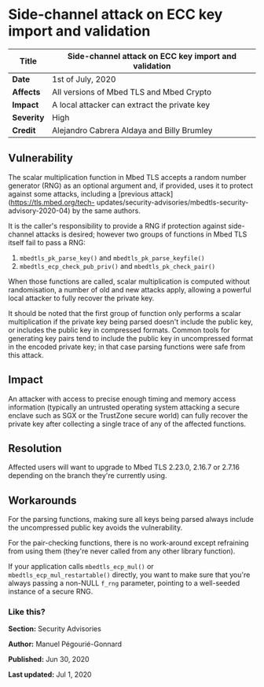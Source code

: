 # Side-channel attack on ECC key import and validation

**Title** |  Side-channel attack on ECC key import and validation
---|---
**Date** |  1st of July, 2020
**Affects** |  All versions of Mbed TLS and Mbed Crypto
**Impact** |  A local attacker can extract the private key
**Severity** |  High
**Credit** |  Alejandro Cabrera Aldaya and Billy Brumley

## Vulnerability

The scalar multiplication function in Mbed TLS accepts a random number
generator (RNG) as an optional argument and, if provided, uses it to protect
against some attacks, including a [previous attack](https://tls.mbed.org/tech-
updates/security-advisories/mbedtls-security-advisory-2020-04) by the same
authors.

It is the caller's responsibility to provide a RNG if protection against side-
channel attacks is desired; however two groups of functions in Mbed TLS itself
fail to pass a RNG:

  1. `mbedtls_pk_parse_key()` and `mbedtls_pk_parse_keyfile()`
  2. `mbedtls_ecp_check_pub_priv()` and `mbedtls_pk_check_pair()`

When those functions are called, scalar multiplication is computed without
randomisation, a number of old and new attacks apply, allowing a powerful
local attacker to fully recover the private key.

It should be noted that the first group of function only performs a scalar
multiplication if the private key being parsed doesn't include the public key,
or includes the public key in compressed formats. Common tools for generating
key pairs tend to include the public key in uncompressed format in the encoded
private key; in that case parsing functions were safe from this attack.

## Impact

An attacker with access to precise enough timing and memory access information
(typically an untrusted operating system attacking a secure enclave such as
SGX or the TrustZone secure world) can fully recover the private key after
collecting a single trace of any of the affected functions.

## Resolution

Affected users will want to upgrade to Mbed TLS 2.23.0, 2.16.7 or 2.7.16
depending on the branch they're currently using.

## Workarounds

For the parsing functions, making sure all keys being parsed always include
the uncompressed public key avoids the vulnerability.

For the pair-checking functions, there is no work-around except refraining
from using them (they're never called from any other library function).

If your application calls `mbedtls_ecp_mul()` or
`mbedtls_ecp_mul_restartable()` directly, you want to make sure that you're
always passing a non-NULL `f_rng` parameter, pointing to a well-seeded
instance of a secure RNG.

### Like this?

**Section:**
Security Advisories

**Author:**
Manuel Pégourié-Gonnard

**Published:**
Jun 30, 2020

**Last updated:**
Jul 1, 2020